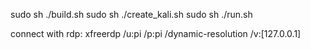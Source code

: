 sudo sh ./build.sh
sudo sh ./create_kali.sh
sudo sh ./run.sh

connect with rdp:
xfreerdp /u:pi /p:pi /dynamic-resolution /v:[127.0.0.1]
